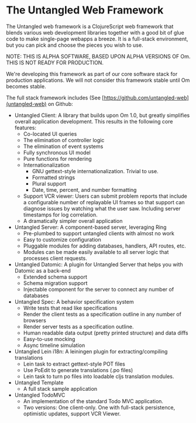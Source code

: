 # The Untangled Web Framework

The Untangled web framework is a ClojureScript web framework that blends various web development libraries together
with a good bit of glue code to make single-page webapps a breeze. It is a full-stack environment, but you can
pick and choose the pieces you wish to use.

NOTE: THIS IS ALPHA SOFTWARE, BASED UPON ALPHA VERSIONS OF Om. THIS IS NOT READY FOR PRODUCTION.

We're developing this framework as part of our core software stack for production applications. We will not consider
this framework stable until Om becomes stable.

The full stack framework includes (See [https://github.com/untangled-web](untangled-web) on Github:

- Untangled Client: A library that builds upon Om 1.0, but greatly simplifies overall application development. 
This results in the following core features:
    - Co-located UI queries
    - The elimination of controller logic
    - The elimination of event systems
    - Fully synchronous UI model
    - Pure functions for rendering
    - Internationalization
        - GNU gettext-style internationalization. Trivial to use.
        - Formatted strings
        - Plural support
        - Date, time, percent, and number formatting
    - Support VCR viewer: Users can submit problem reports that include a configurable number of replayable UI frames so
that support can diagnose issues by watching what the user saw. Including server timestamps for log correlation.
    - A dramatically simpler overall application
- Untangled Server: A component-based server, leveraging Ring
    - Pre-plumbed to support untangled clients with almost no work
    - Easy to customize configuration
    - Pluggable modules for adding databases, handlers, API routes, etc.
    - Modules can be made easily available to all server logic that processes client requests.
- Untangled Datomic: A plugin for Untangled Server that helps you with Datomic as a back-end
    - Extended schema support
    - Schema migration support
    - Injectable component for the server to connect any number of databases
- Untangled Spec: A behavior specification system
    - Write tests that read like specifications
    - Render the client tests as a specification outline in any number of browsers
    - Render server tests as a specification outline.
    - Human readable data output (pretty printed structure) and data diffs
    - Easy-to-use mocking
    - Async timeline simulation
- Untangled Lein i18n: A leiningen plugin for extracting/compiling translations
    - Lein task to extract gettext-style POT files
    - Use PoEdit to generate translations (.po files)
    - Lein task to turn po files into loadable cljs translation modules.
- Untangled Template 
    - A full stack sample application
- Untangled TodoMVC
    - An implementation of the standard Todo MVC application. 
    - Two versions: One client-only. One with full-stack persistence, optimistic updates, support VCR Viewer.
